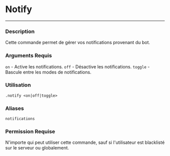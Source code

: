 # Notify
---
### Description
Cette commande permet de gérer vos notifications provenant du bot.
### Arguments Requis
`on` - Active les notifications.
`off` - Désactive les notifications.
`toggle` - Bascule entre les modes de notifications.

### Utilisation
```
.notify <on|off|toggle>
```
### Aliases
`notifications`
### Permission Requise
N'importe qui peut utiliser cette commande, sauf si l'utilisateur est blacklisté sur le serveur ou globalement.
